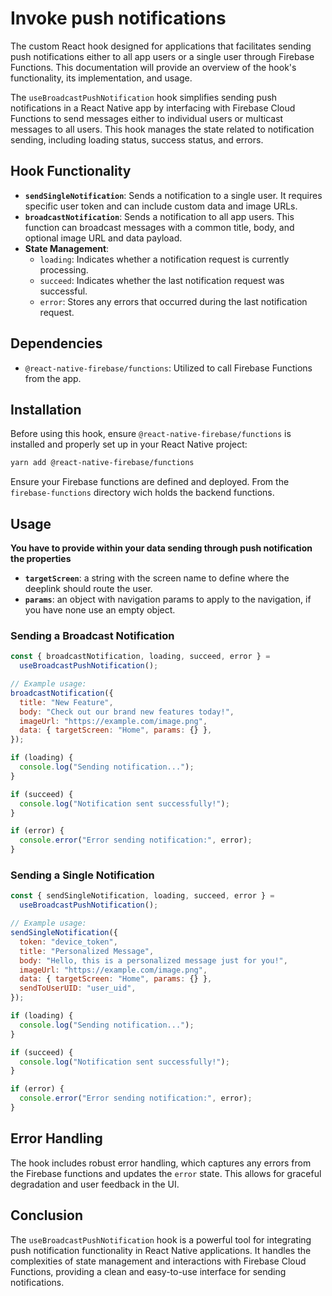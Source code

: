 # Invoke push notifications

The custom React hook designed for applications that facilitates sending push notifications either to all app users or a single user through Firebase Functions. This documentation will provide an overview of the hook's functionality, its implementation, and usage.

The `useBroadcastPushNotification` hook simplifies sending push notifications in a React Native app by interfacing with Firebase Cloud Functions to send messages either to individual users or multicast messages to all users. This hook manages the state related to notification sending, including loading status, success status, and errors.

## Hook Functionality

- **`sendSingleNotification`**: Sends a notification to a single user. It requires specific user token and can include custom data and image URLs.
- **`broadcastNotification`**: Sends a notification to all app users. This function can broadcast messages with a common title, body, and optional image URL and data payload.
- **State Management**:
  - `loading`: Indicates whether a notification request is currently processing.
  - `succeed`: Indicates whether the last notification request was successful.
  - `error`: Stores any errors that occurred during the last notification request.

## Dependencies

- `@react-native-firebase/functions`: Utilized to call Firebase Functions from the app.

## Installation

Before using this hook, ensure `@react-native-firebase/functions` is installed and properly set up in your React Native project:

```bash
yarn add @react-native-firebase/functions
```

Ensure your Firebase functions are defined and deployed. From the `firebase-functions` directory wich holds the backend functions.

## Usage

**You have to provide within your data sending through push notification the properties**
- **`targetScreen`**: a string with the screen name to define where the deeplink should route the user.
- **`params`**: an object with navigation params to apply to the navigation, if you have none use an empty object.

### Sending a Broadcast Notification

```javascript
const { broadcastNotification, loading, succeed, error } =
  useBroadcastPushNotification();

// Example usage:
broadcastNotification({
  title: "New Feature",
  body: "Check out our brand new features today!",
  imageUrl: "https://example.com/image.png",
  data: { targetScreen: "Home", params: {} },
});

if (loading) {
  console.log("Sending notification...");
}

if (succeed) {
  console.log("Notification sent successfully!");
}

if (error) {
  console.error("Error sending notification:", error);
}
```

### Sending a Single Notification

```javascript
const { sendSingleNotification, loading, succeed, error } =
  useBroadcastPushNotification();

// Example usage:
sendSingleNotification({
  token: "device_token",
  title: "Personalized Message",
  body: "Hello, this is a personalized message just for you!",
  imageUrl: "https://example.com/image.png",
  data: { targetScreen: "Home", params: {} },
  sendToUserUID: "user_uid",
});

if (loading) {
  console.log("Sending notification...");
}

if (succeed) {
  console.log("Notification sent successfully!");
}

if (error) {
  console.error("Error sending notification:", error);
}
```

## Error Handling

The hook includes robust error handling, which captures any errors from the Firebase functions and updates the `error` state. This allows for graceful degradation and user feedback in the UI.

## Conclusion

The `useBroadcastPushNotification` hook is a powerful tool for integrating push notification functionality in React Native applications. It handles the complexities of state management and interactions with Firebase Cloud Functions, providing a clean and easy-to-use interface for sending notifications.
